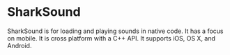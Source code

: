 SharkSound
==========

SharkSound is for loading and playing sounds in native code. It has a focus on mobile. It is cross platform with a C++ API. It supports iOS, OS X, and Android.
